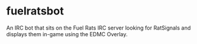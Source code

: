 # fuelratsbot
An IRC bot that sits on the Fuel Rats IRC server looking for RatSignals and displays them in-game using the EDMC Overlay.
